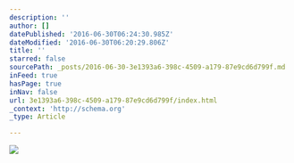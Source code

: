```yaml
---
description: ''
author: []
datePublished: '2016-06-30T06:24:30.985Z'
dateModified: '2016-06-30T06:20:29.806Z'
title: ''
starred: false
sourcePath: _posts/2016-06-30-3e1393a6-398c-4509-a179-87e9cd6d799f.md
inFeed: true
hasPage: true
inNav: false
url: 3e1393a6-398c-4509-a179-87e9cd6d799f/index.html
_context: 'http://schema.org'
_type: Article

---
```

![](https://the-grid-user-content.s3-us-west-2.amazonaws.com/17b17f42-647e-442c-a11b-376bd873b262.jpg)
